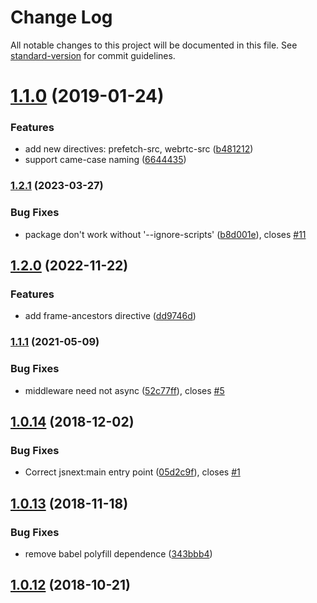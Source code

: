 # Change Log

All notable changes to this project will be documented in this file. See [standard-version](https://github.com/conventional-changelog/standard-version) for commit guidelines.

<a name="1.1.0"></a>
# [1.1.0](https://github.com/Val-istar-Guo/koa-csp/compare/v1.0.14...v1.1.0) (2019-01-24)


### Features

* add new directives: prefetch-src, webrtc-src ([b481212](https://github.com/Val-istar-Guo/koa-csp/commit/b481212))
* support came-case naming ([6644435](https://github.com/Val-istar-Guo/koa-csp/commit/6644435))



<a name="1.0.14"></a>
### [1.2.1](https://www.github.com/Val-istar-Guo/koa-csp/compare/v1.2.0...v1.2.1) (2023-03-27)


### Bug Fixes

* package don't work without '--ignore-scripts' ([b8d001e](https://www.github.com/Val-istar-Guo/koa-csp/commit/b8d001efaf10112ac99b81790662bc880b494a2a)), closes [#11](https://www.github.com/Val-istar-Guo/koa-csp/issues/11)

## [1.2.0](https://www.github.com/Val-istar-Guo/koa-csp/compare/v1.1.1...v1.2.0) (2022-11-22)


### Features

* add frame-ancestors directive ([dd9746d](https://www.github.com/Val-istar-Guo/koa-csp/commit/dd9746d4ee6007954ca82162cabc6f66466a6014))

### [1.1.1](https://www.github.com/Val-istar-Guo/koa-csp/compare/v1.1.0...v1.1.1) (2021-05-09)


### Bug Fixes

* middleware need not async ([52c77ff](https://www.github.com/Val-istar-Guo/koa-csp/commit/52c77ff029740526669203b39b2da68466efbaba)), closes [#5](https://www.github.com/Val-istar-Guo/koa-csp/issues/5)

## [1.0.14](https://github.com/Val-istar-Guo/koa-csp/compare/v1.0.13...v1.0.14) (2018-12-02)


### Bug Fixes

* Correct jsnext:main entry point ([05d2c9f](https://github.com/Val-istar-Guo/koa-csp/commit/05d2c9f)), closes [#1](https://github.com/Val-istar-Guo/koa-csp/issues/1)



<a name="1.0.13"></a>
## [1.0.13](https://github.com/Val-istar-Guo/koa-csp/compare/v1.0.12...v1.0.13) (2018-11-18)


### Bug Fixes

* remove babel polyfill dependence ([343bbb4](https://github.com/Val-istar-Guo/koa-csp/commit/343bbb4))



<a name="1.0.12"></a>
## [1.0.12](https://github.com/Val-istar-Guo/koa-csp/compare/v1.0.11...v1.0.12) (2018-10-21)
